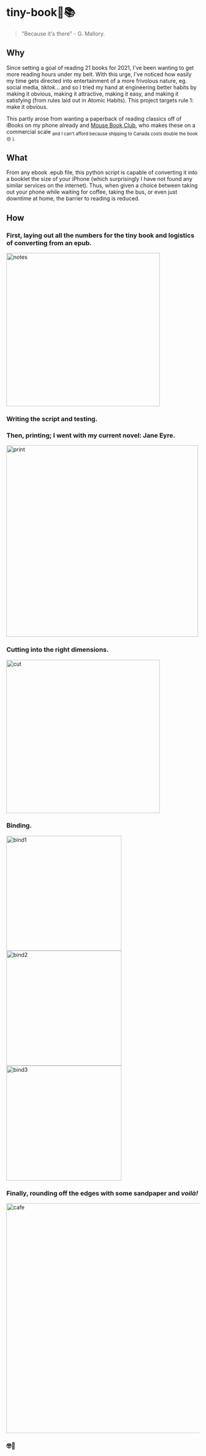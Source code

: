 # tiny-book📱📚

> "Because it's there" - G. Mallory.

## Why
Since setting a goal of reading 21 books for 2021, I've been wanting to get more reading hours under my belt. With this urge, I've noticed how easily my time gets directed into entertainment of a more frivolous nature, eg. social media, *tiktok*... and so I tried my hand at engineering better habits by making it obvious, making it attractive, making it easy, and making it satisfying (from rules laid out in Atomic Habits). This project targets rule 1: make it obvious.

This partly arose from wanting a paperback of reading classics off of iBooks on my phone already and [Mouse Book Club](www.mousebookclub.com), who makes these on a commercial scale <sub>and I can't afford because shipping to Canada costs double the book 😞 ).</sub>

## What
From any ebook .epub file, this python script is capable of converting it into a booklet the size of your iPhone (which surprisingly I have not found any similar services on the internet). Thus, when given a choice between taking out your phone while waiting for coffee, taking the bus, or even just downtime at home, the barrier to reading is reduced. 

## How
### First, laying out all the numbers for the tiny book and logistics of converting from an epub.

<img src="https://user-images.githubusercontent.com/48145854/126224449-e144aca2-cdf4-445f-b984-bb73f62e0ae9.jpg" alt="notes" width="400"/>

### Writing the script and testing.
### Then, printing; I went with my current novel: Jane Eyre. 

<img src="https://user-images.githubusercontent.com/48145854/126224422-9c3af73c-6f2f-4f5f-a2bb-55f0f54feefc.jpg" alt="print" width="500"/>

### Cutting into the right dimensions.

<img src="https://user-images.githubusercontent.com/48145854/126224475-62cc13ca-1296-4ea0-9ed7-e7eb3736e3e4.jpg" alt="cut" width="400"/>

### Binding.

<img src="https://user-images.githubusercontent.com/48145854/126224530-fb257b67-e394-4cd3-aa5c-54aaccee3834.jpg" alt="bind1" width="300"/> <img src="https://user-images.githubusercontent.com/48145854/126224873-f14e81b9-28ba-45a3-b4ba-356edb434488.jpg" alt="bind2" width="300"/> <img src="https://user-images.githubusercontent.com/48145854/126224989-27e241e0-8f48-4664-8ad9-50f6429e60d6.jpg" alt="bind3" width="300"/>

### Finally, rounding off the edges with some sandpaper and ***voilà!***

<img src="https://user-images.githubusercontent.com/48145854/126224929-58d29e71-8e82-4818-bf59-82ad15b4f0cb.jpg" alt="cafe" width="600"/>

### 🤓🥂

